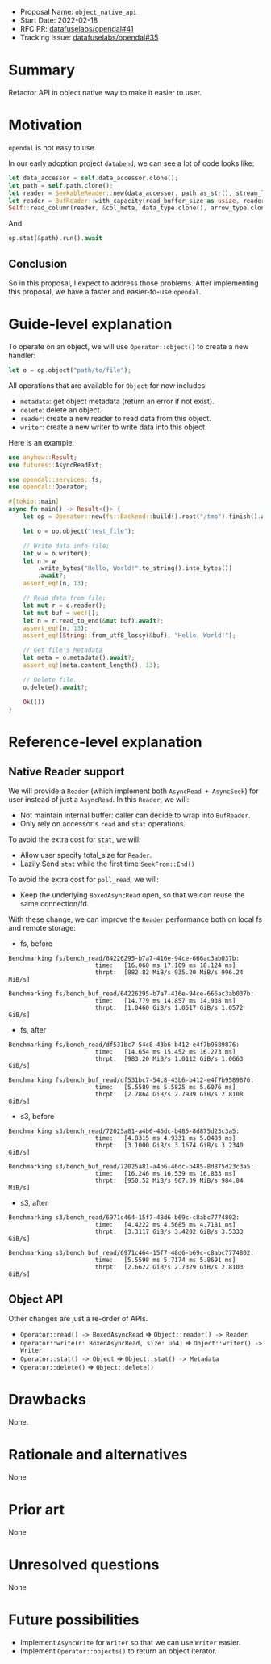 - Proposal Name: `object_native_api`
- Start Date: 2022-02-18
- RFC PR: [datafuselabs/opendal#41](https://github.com/datafuselabs/opendal/pull/41)
- Tracking Issue: [datafuselabs/opendal#35](https://github.com/datafuselabs/opendal/pull/35)

# Summary

Refactor API in object native way to make it easier to user.

# Motivation

`opendal` is not easy to use.

In our early adoption project `databend`, we can see a lot of code looks like:

```rust
let data_accessor = self.data_accessor.clone();
let path = self.path.clone();
let reader = SeekableReader::new(data_accessor, path.as_str(), stream_len);
let reader = BufReader::with_capacity(read_buffer_size as usize, reader);
Self::read_column(reader, &col_meta, data_type.clone(), arrow_type.clone()).await
```

And

```rust
op.stat(&path).run().await
```

## Conclusion

So in this proposal, I expect to address those problems. After implementing this proposal, we have a faster and easier-to-use `opendal`.

# Guide-level explanation

To operate on an object, we will use `Operator::object()` to create a new handler:

```rust
let o = op.object("path/to/file");
```

All operations that are available for `Object` for now includes:

- `metadata`: get object metadata (return an error if not exist).
- `delete`: delete an object.
- `reader`: create a new reader to read data from this object.
- `writer`: create a new writer to write data into this object.

Here is an example:

```rust
use anyhow::Result;
use futures::AsyncReadExt;

use opendal::services::fs;
use opendal::Operator;

#[tokio::main]
async fn main() -> Result<()> {
    let op = Operator::new(fs::Backend::build().root("/tmp").finish().await?);

    let o = op.object("test_file");

    // Write data info file;
    let w = o.writer();
    let n = w
        .write_bytes("Hello, World!".to_string().into_bytes())
        .await?;
    assert_eq!(n, 13);

    // Read data from file;
    let mut r = o.reader();
    let mut buf = vec![];
    let n = r.read_to_end(&mut buf).await?;
    assert_eq!(n, 13);
    assert_eq!(String::from_utf8_lossy(&buf), "Hello, World!");

    // Get file's Metadata
    let meta = o.metadata().await?;
    assert_eq!(meta.content_length(), 13);

    // Delete file.
    o.delete().await?;

    Ok(())
}
```

# Reference-level explanation

## Native Reader support

We will provide a `Reader` (which implement both `AsyncRead + AsyncSeek`) for user instead of just a `AsyncRead`. In this `Reader`, we will:

- Not maintain internal buffer: caller can decide to wrap into `BufReader`.
- Only rely on accessor's `read` and `stat` operations.

To avoid the extra cost for `stat`, we will:

- Allow user specify total_size for `Reader`.
- Lazily Send `stat` while the first time `SeekFrom::End()`

To avoid the extra cost for `poll_read`, we will:

- Keep the underlying `BoxedAsyncRead` open, so that we can reuse the same connection/fd.

With these change, we can improve the `Reader` performance both on local fs and remote storage:

- fs, before

```shell
Benchmarking fs/bench_read/64226295-b7a7-416e-94ce-666ac3ab037b:
                        time:   [16.060 ms 17.109 ms 18.124 ms]
                        thrpt:  [882.82 MiB/s 935.20 MiB/s 996.24 MiB/s]

Benchmarking fs/bench_buf_read/64226295-b7a7-416e-94ce-666ac3ab037b:
                        time:   [14.779 ms 14.857 ms 14.938 ms]
                        thrpt:  [1.0460 GiB/s 1.0517 GiB/s 1.0572 GiB/s]
```

- fs, after

```shell
Benchmarking fs/bench_read/df531bc7-54c8-43b6-b412-e4f7b9589876:
                        time:   [14.654 ms 15.452 ms 16.273 ms]
                        thrpt:  [983.20 MiB/s 1.0112 GiB/s 1.0663 GiB/s]

Benchmarking fs/bench_buf_read/df531bc7-54c8-43b6-b412-e4f7b9589876:
                        time:   [5.5589 ms 5.5825 ms 5.6076 ms]
                        thrpt:  [2.7864 GiB/s 2.7989 GiB/s 2.8108 GiB/s]
```

- s3, before

```shell
Benchmarking s3/bench_read/72025a81-a4b6-46dc-b485-8d875d23c3a5:
                        time:   [4.8315 ms 4.9331 ms 5.0403 ms]
                        thrpt:  [3.1000 GiB/s 3.1674 GiB/s 3.2340 GiB/s]

Benchmarking s3/bench_buf_read/72025a81-a4b6-46dc-b485-8d875d23c3a5:
                        time:   [16.246 ms 16.539 ms 16.833 ms]
                        thrpt:  [950.52 MiB/s 967.39 MiB/s 984.84 MiB/s]
```

- s3, after

```shell
Benchmarking s3/bench_read/6971c464-15f7-48d6-b69c-c8abc7774802:
                        time:   [4.4222 ms 4.5685 ms 4.7181 ms]
                        thrpt:  [3.3117 GiB/s 3.4202 GiB/s 3.5333 GiB/s]

Benchmarking s3/bench_buf_read/6971c464-15f7-48d6-b69c-c8abc7774802:
                        time:   [5.5598 ms 5.7174 ms 5.8691 ms]
                        thrpt:  [2.6622 GiB/s 2.7329 GiB/s 2.8103 GiB/s]
```

## Object API

Other changes are just a re-order of APIs.

- `Operator::read() -> BoxedAsyncRead` => `Object::reader() -> Reader`
- `Operator::write(r: BoxedAsyncRead, size: u64)` => `Object::writer() -> Writer`
- `Operator::stat() -> Object` => `Object::stat() -> Metadata`
- `Operator::delete()` => `Object::delete()`

# Drawbacks

None.

# Rationale and alternatives

None

# Prior art

None

# Unresolved questions

None

# Future possibilities

- Implement `AsyncWrite` for `Writer` so that we can use `Writer` easier.
- Implement `Operator::objects()` to return an object iterator.
